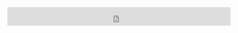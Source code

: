 <iframe style="border: 0; width: 100%; height: 42px;" src="https://bandcamp.com/EmbeddedPlayer/album=3898147018/size=small/bgcol=ffffff/linkcol=0687f5/transparent=true/" seamless><a href="http://untorecords.bandcamp.com/album/pepperoni-ep">Pepperoni EP by Kadajane</a></iframe>
